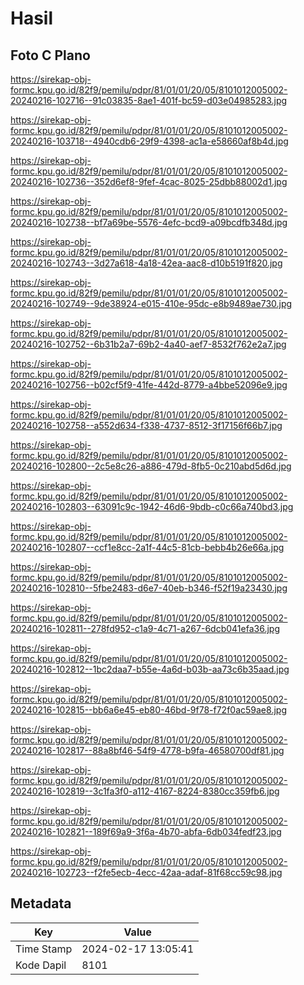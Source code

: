 # Hasil

## Foto C Plano

https://sirekap-obj-formc.kpu.go.id/82f9/pemilu/pdpr/81/01/01/20/05/8101012005002-20240216-102716--91c03835-8ae1-401f-bc59-d03e04985283.jpg

https://sirekap-obj-formc.kpu.go.id/82f9/pemilu/pdpr/81/01/01/20/05/8101012005002-20240216-103718--4940cdb6-29f9-4398-ac1a-e58660af8b4d.jpg

https://sirekap-obj-formc.kpu.go.id/82f9/pemilu/pdpr/81/01/01/20/05/8101012005002-20240216-102736--352d6ef8-9fef-4cac-8025-25dbb88002d1.jpg

https://sirekap-obj-formc.kpu.go.id/82f9/pemilu/pdpr/81/01/01/20/05/8101012005002-20240216-102738--bf7a69be-5576-4efc-bcd9-a09bcdfb348d.jpg

https://sirekap-obj-formc.kpu.go.id/82f9/pemilu/pdpr/81/01/01/20/05/8101012005002-20240216-102743--3d27a618-4a18-42ea-aac8-d10b5191f820.jpg

https://sirekap-obj-formc.kpu.go.id/82f9/pemilu/pdpr/81/01/01/20/05/8101012005002-20240216-102749--9de38924-e015-410e-95dc-e8b9489ae730.jpg

https://sirekap-obj-formc.kpu.go.id/82f9/pemilu/pdpr/81/01/01/20/05/8101012005002-20240216-102752--6b31b2a7-69b2-4a40-aef7-8532f762e2a7.jpg

https://sirekap-obj-formc.kpu.go.id/82f9/pemilu/pdpr/81/01/01/20/05/8101012005002-20240216-102756--b02cf5f9-41fe-442d-8779-a4bbe52096e9.jpg

https://sirekap-obj-formc.kpu.go.id/82f9/pemilu/pdpr/81/01/01/20/05/8101012005002-20240216-102758--a552d634-f338-4737-8512-3f17156f66b7.jpg

https://sirekap-obj-formc.kpu.go.id/82f9/pemilu/pdpr/81/01/01/20/05/8101012005002-20240216-102800--2c5e8c26-a886-479d-8fb5-0c210abd5d6d.jpg

https://sirekap-obj-formc.kpu.go.id/82f9/pemilu/pdpr/81/01/01/20/05/8101012005002-20240216-102803--63091c9c-1942-46d6-9bdb-c0c66a740bd3.jpg

https://sirekap-obj-formc.kpu.go.id/82f9/pemilu/pdpr/81/01/01/20/05/8101012005002-20240216-102807--ccf1e8cc-2a1f-44c5-81cb-bebb4b26e66a.jpg

https://sirekap-obj-formc.kpu.go.id/82f9/pemilu/pdpr/81/01/01/20/05/8101012005002-20240216-102810--5fbe2483-d6e7-40eb-b346-f52f19a23430.jpg

https://sirekap-obj-formc.kpu.go.id/82f9/pemilu/pdpr/81/01/01/20/05/8101012005002-20240216-102811--278fd952-c1a9-4c71-a267-6dcb041efa36.jpg

https://sirekap-obj-formc.kpu.go.id/82f9/pemilu/pdpr/81/01/01/20/05/8101012005002-20240216-102812--1bc2daa7-b55e-4a6d-b03b-aa73c6b35aad.jpg

https://sirekap-obj-formc.kpu.go.id/82f9/pemilu/pdpr/81/01/01/20/05/8101012005002-20240216-102815--bb6a6e45-eb80-46bd-9f78-f72f0ac59ae8.jpg

https://sirekap-obj-formc.kpu.go.id/82f9/pemilu/pdpr/81/01/01/20/05/8101012005002-20240216-102817--88a8bf46-54f9-4778-b9fa-46580700df81.jpg

https://sirekap-obj-formc.kpu.go.id/82f9/pemilu/pdpr/81/01/01/20/05/8101012005002-20240216-102819--3c1fa3f0-a112-4167-8224-8380cc359fb6.jpg

https://sirekap-obj-formc.kpu.go.id/82f9/pemilu/pdpr/81/01/01/20/05/8101012005002-20240216-102821--189f69a9-3f6a-4b70-abfa-6db034fedf23.jpg

https://sirekap-obj-formc.kpu.go.id/82f9/pemilu/pdpr/81/01/01/20/05/8101012005002-20240216-102723--f2fe5ecb-4ecc-42aa-adaf-81f68cc59c98.jpg


## Metadata

| Key        | Value               |
| ---------- | ------------------- |
| Time Stamp | 2024-02-17 13:05:41 |
| Kode Dapil | 8101                |



